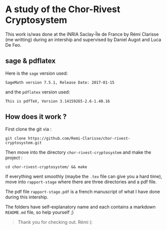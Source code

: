 # A study of the Chor-Rivest Cryptosystem

This work is/was done at the INRIA Saclay-Île de France by Rémi Clarisse (me writting) during an intership and supervised by Daniel Augot and Luca De Feo.

## sage & pdflatex

Here is the `sage` version used:

    SageMath version 7.5.1, Release Date: 2017-01-15

and the `pdflatex` version used:

    This is pdfTeX, Version 3.14159265-2.6-1.40.16

## How does it work ?

First clone the git via :

    git clone https://github.com/Remi-Clarisse/chor-rivest-cryptosystem.git

Then move into the directory `chor-rivest-cryptosystem` and make the project :

    cd chor-rivest-cryptosystem/ && make

If everything went smoothly (maybe the `.tex` file can give you a hard time), move into `rapport-stage` where there are three directories and a pdf file.

The pdf file `rapport-stage.pdf` is a french manuscript of what I have done during this intership.

The folders have self-explanatory name and each contains a markdown `README.md` file, so help yourself ;)

> Thank you for checking out. Rémi (:
